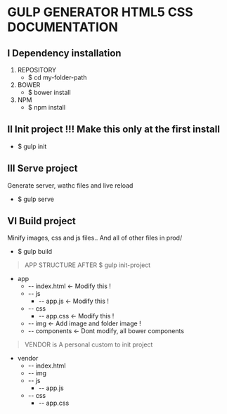 GULP GENERATOR HTML5 CSS DOCUMENTATION
======================================

I Dependency installation 
--------------------------

1. REPOSITORY
   * $ cd my-folder-path
2. BOWER
   * $ bower install
3. NPM
   * $ npm install


II Init project !!! Make this only at the first install
-------------------------------------------------------

* $ gulp init


III Serve project
-----------------

Generate server, wathc files and live reload

* $ gulp serve


VI Build project
----------------

Minify images, css and js files.. And all of other files in prod/ 

* $ gulp build

                                 

> APP STRUCTURE AFTER $ gulp init-project

* app
  * -- index.html <- Modify this !
  * -- js
    * -- app.js <- Modify this !
  * -- css
    * -- app.css <- Modify this !
  * -- img  <- Add image and folder image !
  * -- components  <- Dont modify, all bower components
   

> VENDOR is A personal custom to init project

* vendor
  * -- index.html
  * -- img 
  * -- js
    * -- app.js
  * -- css
    * -- app.css